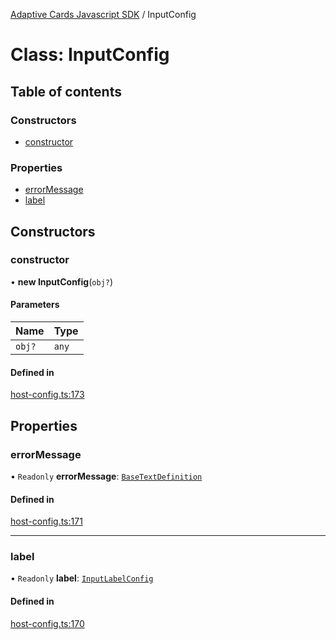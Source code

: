 [Adaptive Cards Javascript SDK](../README.md) / InputConfig

# Class: InputConfig

## Table of contents

### Constructors

- [constructor](InputConfig.md#constructor)

### Properties

- [errorMessage](InputConfig.md#errormessage)
- [label](InputConfig.md#label)

## Constructors

### constructor

• **new InputConfig**(`obj?`)

#### Parameters

| Name | Type |
| :------ | :------ |
| `obj?` | `any` |

#### Defined in

[host-config.ts:173](https://github.com/asseco-see/AdaptiveCards/blob/1f0afdc45/source/nodejs/adaptivecards/src/host-config.ts#L173)

## Properties

### errorMessage

• `Readonly` **errorMessage**: [`BaseTextDefinition`](BaseTextDefinition.md)

#### Defined in

[host-config.ts:171](https://github.com/asseco-see/AdaptiveCards/blob/1f0afdc45/source/nodejs/adaptivecards/src/host-config.ts#L171)

___

### label

• `Readonly` **label**: [`InputLabelConfig`](InputLabelConfig.md)

#### Defined in

[host-config.ts:170](https://github.com/asseco-see/AdaptiveCards/blob/1f0afdc45/source/nodejs/adaptivecards/src/host-config.ts#L170)
